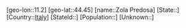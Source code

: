 ﻿---
location: [44.45,11.2]
type: City
tags:
- geo/City


SpocWebEntityId: 35847
isDeleted: false
confidential: public

---
[geo-lon::11.2]
[geo-lat::44.45]
[name::Zola Predosa]
[State::]
[Country::[Italy](geo/Continent/Europe/Italy.md)]
[StateId::]
[Population::]
[Unknown::]

